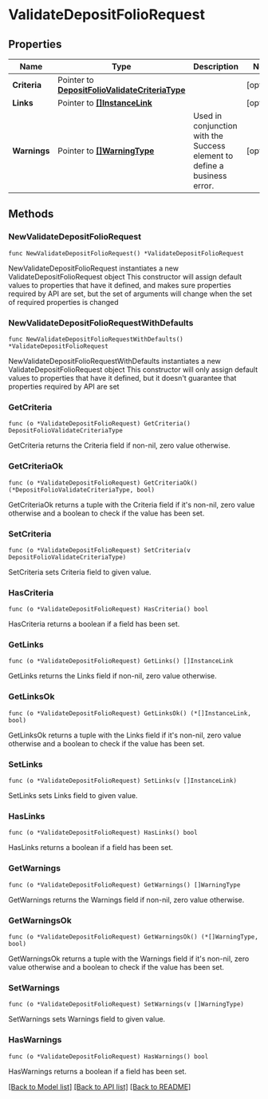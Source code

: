 # ValidateDepositFolioRequest

## Properties

Name | Type | Description | Notes
------------ | ------------- | ------------- | -------------
**Criteria** | Pointer to [**DepositFolioValidateCriteriaType**](DepositFolioValidateCriteriaType.md) |  | [optional] 
**Links** | Pointer to [**[]InstanceLink**](InstanceLink.md) |  | [optional] 
**Warnings** | Pointer to [**[]WarningType**](WarningType.md) | Used in conjunction with the Success element to define a business error. | [optional] 

## Methods

### NewValidateDepositFolioRequest

`func NewValidateDepositFolioRequest() *ValidateDepositFolioRequest`

NewValidateDepositFolioRequest instantiates a new ValidateDepositFolioRequest object
This constructor will assign default values to properties that have it defined,
and makes sure properties required by API are set, but the set of arguments
will change when the set of required properties is changed

### NewValidateDepositFolioRequestWithDefaults

`func NewValidateDepositFolioRequestWithDefaults() *ValidateDepositFolioRequest`

NewValidateDepositFolioRequestWithDefaults instantiates a new ValidateDepositFolioRequest object
This constructor will only assign default values to properties that have it defined,
but it doesn't guarantee that properties required by API are set

### GetCriteria

`func (o *ValidateDepositFolioRequest) GetCriteria() DepositFolioValidateCriteriaType`

GetCriteria returns the Criteria field if non-nil, zero value otherwise.

### GetCriteriaOk

`func (o *ValidateDepositFolioRequest) GetCriteriaOk() (*DepositFolioValidateCriteriaType, bool)`

GetCriteriaOk returns a tuple with the Criteria field if it's non-nil, zero value otherwise
and a boolean to check if the value has been set.

### SetCriteria

`func (o *ValidateDepositFolioRequest) SetCriteria(v DepositFolioValidateCriteriaType)`

SetCriteria sets Criteria field to given value.

### HasCriteria

`func (o *ValidateDepositFolioRequest) HasCriteria() bool`

HasCriteria returns a boolean if a field has been set.

### GetLinks

`func (o *ValidateDepositFolioRequest) GetLinks() []InstanceLink`

GetLinks returns the Links field if non-nil, zero value otherwise.

### GetLinksOk

`func (o *ValidateDepositFolioRequest) GetLinksOk() (*[]InstanceLink, bool)`

GetLinksOk returns a tuple with the Links field if it's non-nil, zero value otherwise
and a boolean to check if the value has been set.

### SetLinks

`func (o *ValidateDepositFolioRequest) SetLinks(v []InstanceLink)`

SetLinks sets Links field to given value.

### HasLinks

`func (o *ValidateDepositFolioRequest) HasLinks() bool`

HasLinks returns a boolean if a field has been set.

### GetWarnings

`func (o *ValidateDepositFolioRequest) GetWarnings() []WarningType`

GetWarnings returns the Warnings field if non-nil, zero value otherwise.

### GetWarningsOk

`func (o *ValidateDepositFolioRequest) GetWarningsOk() (*[]WarningType, bool)`

GetWarningsOk returns a tuple with the Warnings field if it's non-nil, zero value otherwise
and a boolean to check if the value has been set.

### SetWarnings

`func (o *ValidateDepositFolioRequest) SetWarnings(v []WarningType)`

SetWarnings sets Warnings field to given value.

### HasWarnings

`func (o *ValidateDepositFolioRequest) HasWarnings() bool`

HasWarnings returns a boolean if a field has been set.


[[Back to Model list]](../README.md#documentation-for-models) [[Back to API list]](../README.md#documentation-for-api-endpoints) [[Back to README]](../README.md)


